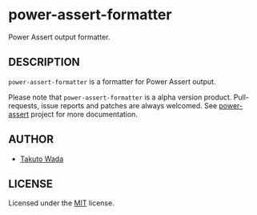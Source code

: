 power-assert-formatter
================================

Power Assert output formatter.


DESCRIPTION
---------------------------------------
`power-assert-formatter` is a formatter for Power Assert output.

Please note that `power-assert-formatter` is a alpha version product. Pull-requests, issue reports and patches are always welcomed. See [power-assert](http://github.com/twada/power-assert) project for more documentation.


AUTHOR
---------------------------------------
* [Takuto Wada](http://github.com/twada)


LICENSE
---------------------------------------
Licensed under the [MIT](https://raw.github.com/twada/power-assert-formatter/master/MIT-LICENSE.txt) license.
